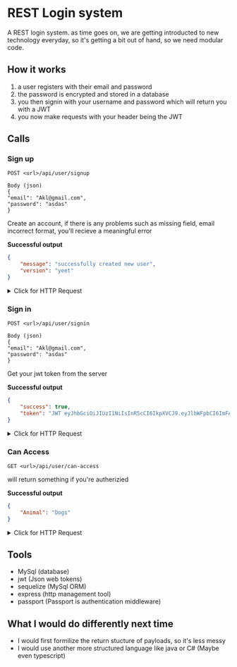 # REST Login system
A REST login system.
as time goes on, we are getting introducted to new technology everyday, so it's getting a bit out of hand, 
so we need modular code.

## How it works
1. a user registers with their email and password
2. the password is encrypted and stored in a database
3. you then signin with your username and password which will return you with a JWT 
4. you now make requests with your header being the JWT

## Calls
### Sign up
```
POST <url>/api/user/signup

Body (json)
{
"email": "Akl@gmail.com",
"password": "asdas"
}
```
Create an account,
if there is any problems such as missing field, email incorrect format, you'll recieve a meaningful error

**Successful output**
```json
{
    "message": "successfully created new user",
    "version": "yeet"
}
```

<details><summary>Click for HTTP Request</summary>
<p>


```http
POST /api/user/signup HTTP/1.1
Host: localhost:3000
Content-Type: application/json
cache-control: no-cache

{
"email": "Akl@gmail.com",
"password": "asdas"
}
```
</p>
</details>

### Sign in
```
POST <url>/api/user/signin

Body (json)
{
"email": "Akl@gmail.com",
"password": "asdas"
}
```
Get your jwt token from the server

**Successful output**
```json
{
    "success": true,
    "token": "JWT eyJhbGciOiJIUzI1NiIsInR5cCI6IkpXVCJ9.eyJlbWFpbCI6ImFAZ21haWwuY29tIiwiaWF0IjoxNTc1Mzc4MzUyLCJleHAiOjE1NzUzOTYzNTJ9.OMi6iXhdqdFI0iFKJSyx0hLJPhnXTUVI6VW7l_C3n20"
}
```

<details><summary>Click for HTTP Request</summary>
<p>


```http
POST /api/user/signin HTTP/1.1
Host: localhost:3000
Content-Type: application/json
cache-control: no-cache

{
"email": "Akl@gmail.com",
"password": "asdas"
}
```
</p>
</details>

### Can Access
```
GET <url>/api/user/can-access
```

will return something if you're autherizied

**Successful output**
```json
{
    "Animal": "Dogs"
}
```

<details><summary>Click for HTTP Request</summary>
<p>


```http
GET /api/user/can-access HTTP/1.1
Host: localhost:3000
Authorization: JWT <YOUR TOKEN FROM /api/user/can-access here>
cache-control: no-cache


```
</p>
</details>


## Tools
- MySql (database)
- jwt (Json web tokens)
- sequelize (MySql ORM)
- express (http management tool)
- passport (Passport is authentication middleware)

## What I would do differently next time
* I would first formilize the return stucture of payloads, so it's less messy
* I would use another more structured language like java or C# (Maybe even typescript)


